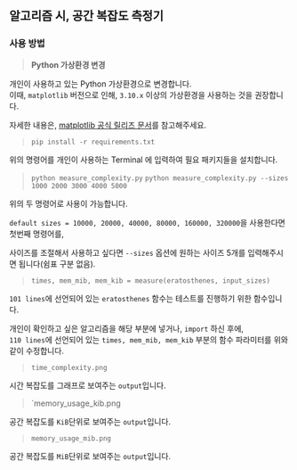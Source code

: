 ## 알고리즘 시, 공간 복잡도 측정기

### 사용 방법

> **Python 가상환경 변경**

개인이 사용하고 있는 Python 가상환경으로 변경합니다.  
이때, `matplotlib` 버전으로 인해, `3.10.x` 이상의 가상환경을 사용하는 것을 권장합니다.  

자세한 내용은, [matplotlib 공식 릴리즈 문서](https://discourse.matplotlib.org/t/matplotlib-announce-ann-matplotlib-3-10-0/25601)를 참고해주세요.  

> `pip install -r requirements.txt`

위의 명령어를 개인이 사용하는 Terminal 에 입력하여 필요 패키지들을 설치합니다.  

> `python measure_complexity.py`
> `python measure_complexity.py --sizes 1000 2000 3000 4000 5000`

위의 두 명령어로 사용이 가능합니다.  

`default sizes = 10000, 20000, 40000, 80000, 160000, 320000`을 사용한다면 첫번째 명령어를,  

사이즈를 조절해서 사용하고 싶다면 `--sizes` 옵션에 원하는 사이즈 5개를 입력해주시면 됩니다(쉼표 구분 없음).  

> `times, mem_mib, mem_kib = measure(eratosthenes, input_sizes)`

`101 lines`에 선언되어 있는 `eratosthenes` 함수는 테스트를 진행하기 위한 함수입니다.  

개인이 확인하고 싶은 알고리즘을 해당 부분에 넣거나, `import` 하신 후에,  
`110 lines`에 선언되어 있는 `times, mem_mib, mem_kib` 부분의 함수 파라미터를 위와 같이 수정합니다.

> `time_complexity.png`

시간 복잡도를 그래프로 보여주는 `output`입니다.

> `memory_usage_kib.png

공간 복잡도를 `KiB`단위로 보여주는 `output`입니다.

> `memory_usage_mib.png`

공간 복잡도를 `MiB`단위로 보여주는 `output`입니다.

